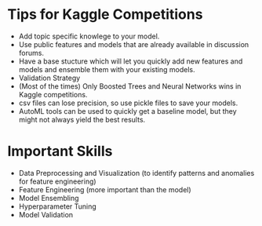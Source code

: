 # Tips for Kaggle Competitions
- Add topic specific knowlege to your model.
- Use public features and models that are already available in discussion forums.
- Have a base stucture which will let you quickly add new features and models and ensemble them with your existing models.
- Validation Strategy
- (Most of the times) Only Boosted Trees and Neural Networks wins in Kaggle competitions.
- csv files can lose precision, so use pickle files to save your models.
- AutoML tools can be used to quickly get a baseline model, but they might not always yield the best results.

# Important Skills
- Data Preprocessing and Visualization (to identify patterns and anomalies for feature engineering)
- Feature Engineering (more important than the model)
- Model Ensembling
- Hyperparameter Tuning
- Model Validation